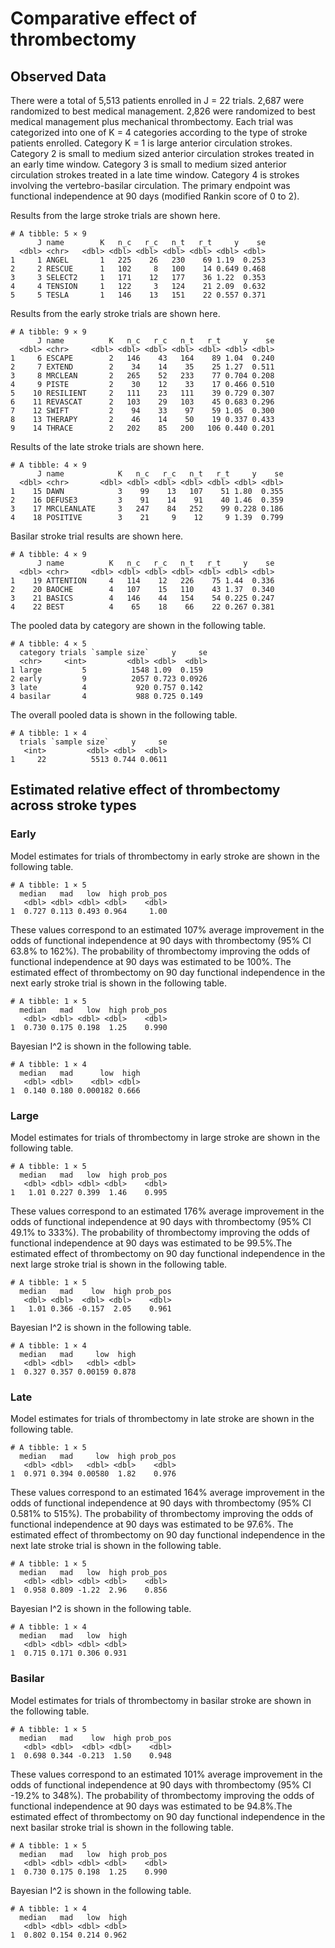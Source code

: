 Comparative effect of thrombectomy
================

## Observed Data

There were a total of 5,513 patients enrolled in J = 22 trials. 2,687
were randomized to best medical management. 2,826 were randomized to
best medical management plus mechanical thrombectomy. Each trial was
categorized into one of K = 4 categories according to the type of stroke
patients enrolled. Category K = 1 is large anterior circulation strokes.
Category 2 is small to medium sized anterior circulation strokes treated
in an early time window. Category 3 is small to medium sized anterior
circulation strokes treated in a late time window. Category 4 is strokes
involving the vertebro-basilar circulation. The primary endpoint was
functional independence at 90 days (modified Rankin score of 0 to 2).

Results from the large stroke trials are shown here.

    # A tibble: 5 × 9
          J name        K   n_c   r_c   n_t   r_t     y    se
      <dbl> <chr>   <dbl> <dbl> <dbl> <dbl> <dbl> <dbl> <dbl>
    1     1 ANGEL       1   225    26   230    69 1.19  0.253
    2     2 RESCUE      1   102     8   100    14 0.649 0.468
    3     3 SELECT2     1   171    12   177    36 1.22  0.353
    4     4 TENSION     1   122     3   124    21 2.09  0.632
    5     5 TESLA       1   146    13   151    22 0.557 0.371

Results from the early stroke trials are shown here.

    # A tibble: 9 × 9
          J name          K   n_c   r_c   n_t   r_t     y    se
      <dbl> <chr>     <dbl> <dbl> <dbl> <dbl> <dbl> <dbl> <dbl>
    1     6 ESCAPE        2   146    43   164    89 1.04  0.240
    2     7 EXTEND        2    34    14    35    25 1.27  0.511
    3     8 MRCLEAN       2   265    52   233    77 0.704 0.208
    4     9 PISTE         2    30    12    33    17 0.466 0.510
    5    10 RESILIENT     2   111    23   111    39 0.729 0.307
    6    11 REVASCAT      2   103    29   103    45 0.683 0.296
    7    12 SWIFT         2    94    33    97    59 1.05  0.300
    8    13 THERAPY       2    46    14    50    19 0.337 0.433
    9    14 THRACE        2   202    85   200   106 0.440 0.201

Results of the late stroke trials are shown here.

    # A tibble: 4 × 9
          J name            K   n_c   r_c   n_t   r_t     y    se
      <dbl> <chr>       <dbl> <dbl> <dbl> <dbl> <dbl> <dbl> <dbl>
    1    15 DAWN            3    99    13   107    51 1.80  0.355
    2    16 DEFUSE3         3    91    14    91    40 1.46  0.359
    3    17 MRCLEANLATE     3   247    84   252    99 0.228 0.186
    4    18 POSITIVE        3    21     9    12     9 1.39  0.799

Basilar stroke trial results are shown here.

    # A tibble: 4 × 9
          J name          K   n_c   r_c   n_t   r_t     y    se
      <dbl> <chr>     <dbl> <dbl> <dbl> <dbl> <dbl> <dbl> <dbl>
    1    19 ATTENTION     4   114    12   226    75 1.44  0.336
    2    20 BAOCHE        4   107    15   110    43 1.37  0.340
    3    21 BASICS        4   146    44   154    54 0.225 0.247
    4    22 BEST          4    65    18    66    22 0.267 0.381

The pooled data by category are shown in the following table.

    # A tibble: 4 × 5
      category trials `sample size`     y     se
      <chr>     <int>         <dbl> <dbl>  <dbl>
    1 large         5          1548 1.09  0.159 
    2 early         9          2057 0.723 0.0926
    3 late          4           920 0.757 0.142 
    4 basilar       4           988 0.725 0.149 

The overall pooled data is shown in the following table.

    # A tibble: 1 × 4
      trials `sample size`     y     se
       <int>         <dbl> <dbl>  <dbl>
    1     22          5513 0.744 0.0611

## Estimated relative effect of thrombectomy across stroke types

### Early

Model estimates for trials of thrombectomy in early stroke are shown in
the following table.

    # A tibble: 1 × 5
      median   mad   low  high prob_pos
       <dbl> <dbl> <dbl> <dbl>    <dbl>
    1  0.727 0.113 0.493 0.964     1.00

These values correspond to an estimated 107% average improvement in the
odds of functional independence at 90 days with thrombectomy (95% CI
63.8% to 162%). The probability of thrombectomy improving the odds of
functional independence at 90 days was estimated to be 100%. The
estimated effect of thrombectomy on 90 day functional independence in
the next early stroke trial is shown in the following table.

    # A tibble: 1 × 5
      median   mad   low  high prob_pos
       <dbl> <dbl> <dbl> <dbl>    <dbl>
    1  0.730 0.175 0.198  1.25    0.990

Bayesian I^2 is shown in the following table.

    # A tibble: 1 × 4
      median   mad      low  high
       <dbl> <dbl>    <dbl> <dbl>
    1  0.140 0.180 0.000182 0.666

### Large

Model estimates for trials of thrombectomy in large stroke are shown in
the following table.

    # A tibble: 1 × 5
      median   mad   low  high prob_pos
       <dbl> <dbl> <dbl> <dbl>    <dbl>
    1   1.01 0.227 0.399  1.46    0.995

These values correspond to an estimated 176% average improvement in the
odds of functional independence at 90 days with thrombectomy (95% CI
49.1% to 333%). The probability of thrombectomy improving the odds of
functional independence at 90 days was estimated to be 99.5%.The
estimated effect of thrombectomy on 90 day functional independence in
the next large stroke trial is shown in the following table.

    # A tibble: 1 × 5
      median   mad    low  high prob_pos
       <dbl> <dbl>  <dbl> <dbl>    <dbl>
    1   1.01 0.366 -0.157  2.05    0.961

Bayesian I^2 is shown in the following table.

    # A tibble: 1 × 4
      median   mad     low  high
       <dbl> <dbl>   <dbl> <dbl>
    1  0.327 0.357 0.00159 0.878

### Late

Model estimates for trials of thrombectomy in late stroke are shown in
the following table.

    # A tibble: 1 × 5
      median   mad     low  high prob_pos
       <dbl> <dbl>   <dbl> <dbl>    <dbl>
    1  0.971 0.394 0.00580  1.82    0.976

These values correspond to an estimated 164% average improvement in the
odds of functional independence at 90 days with thrombectomy (95% CI
0.581% to 515%). The probability of thrombectomy improving the odds of
functional independence at 90 days was estimated to be 97.6%. The
estimated effect of thrombectomy on 90 day functional independence in
the next late stroke trial is shown in the following table.

    # A tibble: 1 × 5
      median   mad   low  high prob_pos
       <dbl> <dbl> <dbl> <dbl>    <dbl>
    1  0.958 0.809 -1.22  2.96    0.856

Bayesian I^2 is shown in the following table.

    # A tibble: 1 × 4
      median   mad   low  high
       <dbl> <dbl> <dbl> <dbl>
    1  0.715 0.171 0.306 0.931

### Basilar

Model estimates for trials of thrombectomy in basilar stroke are shown
in the following table.

    # A tibble: 1 × 5
      median   mad    low  high prob_pos
       <dbl> <dbl>  <dbl> <dbl>    <dbl>
    1  0.698 0.344 -0.213  1.50    0.948

These values correspond to an estimated 101% average improvement in the
odds of functional independence at 90 days with thrombectomy (95% CI
-19.2% to 348%). The probability of thrombectomy improving the odds of
functional independence at 90 days was estimated to be 94.8%.The
estimated effect of thrombectomy on 90 day functional independence in
the next basilar stroke trial is shown in the following table.

    # A tibble: 1 × 5
      median   mad   low  high prob_pos
       <dbl> <dbl> <dbl> <dbl>    <dbl>
    1  0.730 0.175 0.198  1.25    0.990

Bayesian I^2 is shown in the following table.

    # A tibble: 1 × 4
      median   mad   low  high
       <dbl> <dbl> <dbl> <dbl>
    1  0.802 0.154 0.214 0.962
